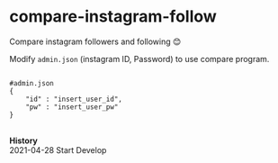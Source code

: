 # compare-instagram-follow
Compare instagram followers and following 😊  

Modify `admin.json` (instagram ID, Password) to use compare program.
<pre>
<code>
#admin.json
{
    "id" : "insert_user_id",
    "pw" : "insert_user_pw"
}
</code>
</pre>

**History**  
2021-04-28 Start Develop
